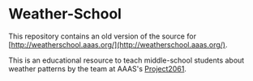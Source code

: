 # Weather-School

This repository contains an old version of the source for [http://weatherschool.aaas.org/](http://weatherschool.aaas.org/).

This is an educational resource to teach middle-school students about weather patterns by the team at AAAS's [Project2061](http://project2061.aaas.org). 
